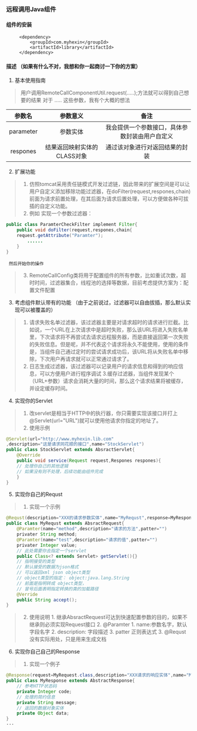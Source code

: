 ### 远程调用Java组件

#### 组件的安装
         <dependency>
	         <groupId>com.myhexin</groupId>
	         <artifactId>library</artifactId>
         </dependency>
#### 描述 （如果有什么不对，我想和你一起商讨一下你的方案）
1. 基本使用指南
> 用户调用RemoteCallComponentUtil.request(.....);方法就可以得到自己想要的结果
> 对于 ..... 这些参数，我有个大概的想法

|参数名| 参数意义 | 备注|
|:------:|:--------:|:----:|
| parameter | 参数实体 |我会提供一个参数接口，具体参数封装由用户自定义|
|respones|结果返回映射实体的CLASS对象|通过该对象进行对返回结果的封装|

2. 扩展功能
> 1. 仿照tomcat采用责任链模式开发过滤链，因此带来的扩展空间是可以让用户自定义添加移除功能过滤器，在doFilter(request,respones,chain)前面为请求前置处理，在其后面为请求后置处理，可以方便做各种可拔插的自定义功能。
> 2. 例如 实现一个参数过滤器： 
```Java
public class ParamterCheckFilter implement Filter{
	public void doFilter(request,respones,chain{
	request.getAttribute("Paramter");
		......
	}
}
```
	 然后开始你的操作
> 3. RemoteCallConfig类将用于配置组件的所有参数，比如重试次数，超时时间，过滤器集合，线程池的选择等数据，目前考虑提供方案为：配置文件配置

3. 考虑组件默认带有的功能 （由于之前说过，过滤器可以自由拔插，那么默认实现可以被覆盖的）
> 1. 请求失败名单过滤器，该过滤器主要是对请求超时的请求进行拦截。比如说，一个URL在上次请求中是超时失败，那么该URL将进入失败名单里，下次请求将不再尝试去请求远程服务器，而是直接返回第一次失败的失败信息。但是呢，并不代表这个请求将永久不能使用，使用的条件是，当组件自己通过定时的尝试请求成功后，该URL将从失败名单中移除，下次用户再请求就可以正常通过请求了。
> 2. 日志生成过滤器，该过滤器可以记录用户的请求信息和得到的响应信息，可以方便用户进行程序调试
> 3.缓存过滤器，当组件发现某个（URL+参数）请求会消耗大量的时间，那么这个请求结果将被缓存，并设定缓存时间。

4. 实现你的Servlet
> 1. 改servlet是相当于HTTP中的执行器，你只需要实现该接口并打上@Servlet(url="URL")就可以使用他请求你指定的地址了。
> 2. 使用示例
```Java
@Servlet(url="http://www.myhexin.lib.com"
,description="这是请求同花顺的接口",name="StockServlet")
public class StockServlet extends AbsractServlet{
	@Override
	public void service(Request request,Respones respones){
	// 处理你自己的其他逻辑
	// 如果没有则不处理，后续功能由组件完成
	}
}
```
5. 实现你自己的Requst
> 1. 实现一个示例
```Java
@Requst(description="XXX的请求参数实体",name="MyRequst",response=MyResponse.class)
public class MyRequst extends AbsractRequest{
	@Paramter(name="method",description="请求的方法",patter="")
	privater String method;
	@Paramter(name="test",description="请求的值",patter="")
	privater Integer value;
	// 此处需要你去指定一个servlet
	public Class<? extends Servlet> getServlet(){}
	// 指明接受的类型
	// 默认接受的数据为json格式
	// 可以返回xml json object类型
	// object类型的指定： object:java.lang.String  
	// 前面是指明转成 object类型，
	// 冒号后面表明指定转换的类的加载路径
	@Verride
	public String accept();
}
```
> 2. 使用说明
     1. 继承AbsractRequest可达到快速配置参数的目的，如果不继承则必须实现Request接口 
	2. @Paramter
	   1. name:参数名字，默认字段名字
	   2. description: 字段描述
	   3. patter 正则表达式
	3. @Requst没有实际用处，只是用来生成文档
6. 实现你自己自己的Response
> 1. 实现一个例子
```Java
@Response(request=MyRequest.class,description="XXX请求的响应实体",name="MyResponse")
public class MyResponse extends AbstractResponse{
	// 参考HTTP状态码
	private Integer code;
	// 处理的简约信息
	private String message;
	// 返回的数据对象实体
	private Object data;
}
···
